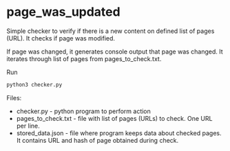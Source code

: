 # page_was_updated
Simple checker to verify if there is a new content on defined list of pages (URL). It checks if page was modified.

If page was changed, it generates console output that page was changed.
It iterates through list of pages from pages_to_check.txt.

Run 
```bash
python3 checker.py
```

Files:
- checker.py - python program to perform action
- pages_to_check.txt - file with list of pages (URLs) to check. One URL per line.
- stored_data.json - file where program keeps data about checked pages. It contains URL and hash of page obtained during check.